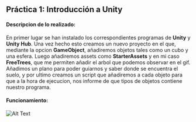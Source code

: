 ## Práctica 1: Introducción a Unity

#### **Descripcion de lo realizado:**

En primer lugar se han instalado los correspondientes programas de **Unity** y **Unity Hub**. Una vez hecho esto creamos un nuevo proyecto en el que, mediante la opcion **GameObject**, añadiremos objetos tales como un cubo y una esfera. Luego añadiremos assets como **StarterAssets** y en mi caso **FreeTrees**, que me permiten añadir el arbol que podemos observar en el gif. Añadimos un plano para poder guiarnos y saber donde se encuentra el suelo, y por ultimo creamos un script que añadiremos a cada objeto para que a la hora de ejecucion, nos informe de que tipos de objetos contiene nuestro programa.


#### **Funcionamiento:**
![Alt Text](/https://github.com/alu0101216829/Interfaces-1/blob/main/2022-10-13%2021-31-21.gif)
